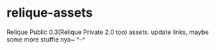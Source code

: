 # relique-assets
Relique Public 0.3(Relique Private 2.0 too) assets. update links, maybe some more stuffie nya~ ^-^
